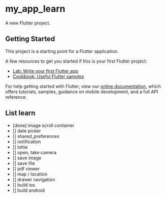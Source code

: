 # my_app_learn

A new Flutter project.

## Getting Started

This project is a starting point for a Flutter application.

A few resources to get you started if this is your first Flutter project:

- [Lab: Write your first Flutter app](https://flutter.dev/docs/get-started/codelab)
- [Cookbook: Useful Flutter samples](https://flutter.dev/docs/cookbook)

For help getting started with Flutter, view our
[online documentation](https://flutter.dev/docs), which offers tutorials,
samples, guidance on mobile development, and a full API reference.

## List learn

- [done] image scroll container
- [] date picker
- [] shared_preferences
- [] notification
- [] lottie
- [] open, take camera
- [] save image
- [] save file
- [] pdf viewer
- [] map / location
- [] drawer navigation
- [] build ios
- [] build android